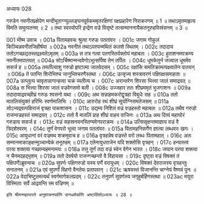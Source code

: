 अध्यायः 028

गरुडेन नवनीतप्रक्षेपेण मन्दीभूताग्न्युल्लङ्घनपूर्वकममृतरक्षिणां पक्षप्रहारेण निराकरणम् ॥ 1 ॥ तथाऽमृतमाहृत्य विमति समुत्पतनम् ॥ 2 ॥ तथा स्वस्योपरि इन्द्रेण वज्रे विसृष्टे तत्सन्माननायैकतनूरुहविस्रंसनम् ॥ 3 ॥

001	भीष्म उवाच ।
001a	पितामहवचः श्रुत्वा गरुडः पततांवरः ।
001c	जगाम गोकुलं किञ्चिन्नवनीतजिहीर्षया ॥
002a	नवनीतं तथाऽपश्यन्मथितं कलशे स्थितम् ।
002c	तदादाय ततोऽगच्छद्यतस्तद्रक्ष्यतेऽमृतम् ॥
003a	स तत्र गत्वा पतगस्तिर्यक्तोयं महाबलः ।
003c	हुताशनमपक्रम्य नवनीतमपातयत् ॥
004a	सोऽर्चिष्मान्मन्दवेगोऽभूत्सर्पिषा तेन तर्पितः ।
004c	धूमकेतुर्न जज्वाल धूममेव ससर्ज ह ॥
005a	तमतीत्याशु गरुडो हृष्टात्मा जातवेदसम् ।
005c	रक्षांसि समतिक्रामत्पक्षवातेन पातयन् ॥
006a	ते पतन्ति शिरोभिश्च जानुभिश्चरणैस्तथा ।
006c	उत्सृज्य शस्त्रावरणं पक्षिपक्षसमाहताः ॥
007a	उत्प्लुत्य चावृतान्नागान्हत्वा चक्रं व्यतीत्य च ।
007c	अरान्तरेण शिरसा भित्त्वा जालं समाद्रवत् ॥
008a	स भित्त्वा शिरसा जालं वज्रवेगसमो बली ।
008c	उज्जहार ततः शीघ्रममृतं भुजगाशनः ॥
009a	तदादायाद्रवच्छीघ्रं गरुडः श्वसनो यथा ।
009c	अथ सन्नाहमकरोद्वृत्रहा विबुधैः सह ॥
010a	ततो मातलिसंयुक्तं हरिभिः स्वर्णमालिभिः ।
010c	आरुरोह रथं शीघ्रं सूर्याग्निसमतेजसम् ॥
011a	सोऽभ्यद्रवत्पक्षिराजं वृत्रहा पाकशासनः ।
011c	उद्यम्य निशितं वज्रं वज्रहस्तो महाबलः ॥
012a	तथैव गरुडो राजन्वज्रहस्तं समाद्रवत् ।
012c	ततो वै मातलिं प्राह शीघ्रं वाहय वाजिनः ॥
013a	अथ दिव्यं महाघोरं गरुडाय ससर्ज ह ।
013c	वज्रं सहस्रनयनस्तिग्मवेगपराक्रमः ॥
014a	उत्सिसृक्षन्तमाज्ञाय वज्रं वै त्रिदशेश्वरम् ।
014c	तूर्णं वेगपरो भूत्वा जगाम पततांवरः ॥
015a	पितामहनिसर्गेण ज्ञात्वा लब्धवरः खगः ।
015c	आयुधानां वरं वज्रमथ शक्रमुवाच ह ॥
016a	वृत्रहन्नेष वज्रस्ते वरो लब्धः पितामहात् ।
016c	अतः सम्मानमाकाङ्क्षन्मुञ्चाम्येकं तनूरुहम् ॥
017a	एतेनायुधराजेन यदि शक्तोसि वृत्रहन् ।
017c	हन्यास्त्वं परया शक्तया गच्छाम्यहमनामयः ॥
018a	तत्तु तूर्णं तदा वज्रं स्वेन वेगेन भारत ।
018c	जघान परया शक्त्या न चैनमदहद्भृशम् ॥
019a	ततो देवर्षयो राजन्गच्छन्तो वै विहायसा ।
019c	दृष्ट्वा वज्रं विषक्तं तं पक्षिपर्णेऽब्रुवन्वचः ॥
020a	सुपर्णः पक्षिगरुडो यस्य पर्णे वरायुधम् ।
020c	विषक्तं देवराजस्य वृत्रहन्तुः सनातनम् ॥
021a	एवं सुपर्णो विहगो वैनतेयः प्रतापवान् ।
021c	ऋषयस्तं विजानन्ति चाग्नेयं वैष्णवं पुनः ॥
022a	वेदाभिष्टुतमत्यर्थं स्वर्गमार्गफलप्रदम् ।
022c	तनुपर्णं सुपर्णस्य जगृहुर्बर्हिणस्तथा ॥
023ac	मयूरा विस्मिताः सर्वे आद्रवन्ति स्म वज्रिणम् ॥

	इति श्रीमन्महाभारते अनुशासनपर्वणि दानधर्मपर्वणि अष्टाविंशोऽध्यायः ॥ 28 ॥	
